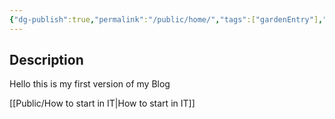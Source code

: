 ```yaml
---
{"dg-publish":true,"permalink":"/public/home/","tags":["gardenEntry"],"noteIcon":""}
---
```



## Description
Hello this is my first version of my Blog

[[Public/How to start in IT\|How to start in IT]]